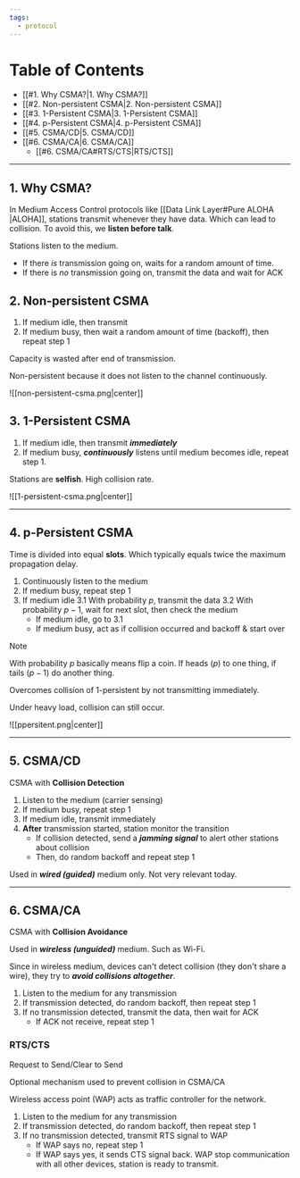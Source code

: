 ```yaml
---
tags:
  - protocol
---
```

# Table of Contents

- [[#1. Why CSMA?|1. Why CSMA?]]
- [[#2. Non-persistent CSMA|2. Non-persistent CSMA]]
- [[#3. 1-Persistent CSMA|3. 1-Persistent CSMA]]
- [[#4. p-Persistent CSMA|4. p-Persistent CSMA]]
- [[#5. CSMA/CD|5. CSMA/CD]]
- [[#6. CSMA/CA|6. CSMA/CA]]
	- [[#6. CSMA/CA#RTS/CTS|RTS/CTS]]

---
## 1. Why CSMA?

In Medium Access Control protocols like [[Data Link Layer#Pure ALOHA |ALOHA]], stations transmit whenever they have data. Which can lead to collision. To avoid this, we **listen before talk**. 

Stations listen to the medium. 
- If there *is* transmission going on, waits for a random amount of time. 
- If there is *no* transmission going on, transmit the data and wait for ACK

## 2. Non-persistent CSMA

1. If medium idle, then transmit
2. If medium busy, then wait a random amount of time (backoff), then repeat step 1

Capacity is wasted after end of transmission.

Non-persistent because it does not listen to the channel continuously.

![[non-persistent-csma.png|center]]

## 3. 1-Persistent CSMA

1. If medium idle, then transmit ***immediately***
2. If medium busy, ***continuously*** listens until medium becomes idle, repeat step 1.

Stations are **selfish**. High collision rate.

![[1-persistent-csma.png|center]]

---
## 4. p-Persistent CSMA

Time is divided into equal **slots**. Which typically equals twice the maximum propagation delay. 

1. Continuously listen to the medium
2. If medium busy, repeat step 1
3. If medium idle
	3.1 With probability $p$, transmit the data
	3.2 With probability $p - 1$, wait for next slot, then check the medium
	- If medium idle, go to 3.1
	- If medium busy, act as if collision occurred and backoff & start over

>[!note]
>With probability $p$ basically means flip a coin. If heads ($p$) to one thing, if tails ($p-1$) do another thing.

Overcomes collision of 1-persistent by not transmitting immediately.

Under heavy load, collision can still occur.

![[ppersitent.png|center]]

---
## 5. CSMA/CD

CSMA with **Collision Detection**

1. Listen to the medium (carrier sensing)
2. If medium busy, repeat step 1
3. If medium idle, transmit immediately
4. **After** transmission started, station monitor the transition
	- If collision detected, send a ***jamming signal*** to alert other stations about collision
	- Then, do random backoff and repeat step 1

Used in ***wired (guided)*** medium only. Not very relevant today.

---
## 6. CSMA/CA

CSMA with **Collision Avoidance**

Used in ***wireless (unguided)*** medium. Such as Wi-Fi.

Since in wireless medium, devices can't detect collision (they don't share a wire), they try to ***avoid collisions altogether***.

1. Listen to the medium for any transmission
2. If transmission detected, do random backoff, then repeat step 1
3. If no transmission detected, transmit the data, then wait for ACK
	- If ACK not receive, repeat step 1
### RTS/CTS

Request to Send/Clear to Send

Optional mechanism used to prevent collision in CSMA/CA

Wireless access point (WAP) acts as traffic controller for the network. 

1. Listen to the medium for any transmission
2. If transmission detected, do random backoff, then repeat step 1
3. If no transmission detected, transmit RTS signal to WAP 
	- If WAP says no, repeat step 1
	- If WAP says yes, it sends CTS signal back. WAP stop communication with all other devices, station is ready to transmit.
